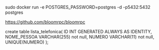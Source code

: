 sudo docker run -e POSTGRES_PASSWORD=postgres -d -p5432:5432 postgres

https://github.com/bloomrpc/bloomrpc

create table lista_telefonica(
    ID 				INT GENERATED ALWAYS AS IDENTITY,
    NOME_PESSOA 	VARCHAR(255) not null,
    NUMERO		 	VARCHAR(11) not null,
    UNIQUE(NUMERO)
);

